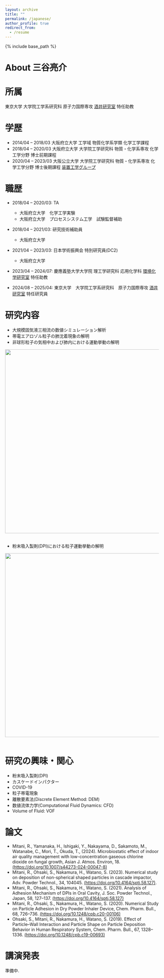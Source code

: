 ```yaml
---
layout: archive
title: ""
permalink: /japanese/
author_profile: true
redirect_from:
  - /resume
---
```


{% include base_path %}

About 三谷亮介
======


所属
======
東京大学 大学院工学系研究科 原子力国際専攻 [酒井研究室](https://dem.t.u-tokyo.ac.jp/) 特任助教 

学歴
======
* 2014/04 – 2018/03 大阪府立大学 工学域 物質化学系学類 化学工学課程
* 2018/04 – 2020/03 大阪府立大学 大学院工学研究科 物質・化学系専攻 化学工学分野 博士前期課程 
* 2020/04 – 2023/03 大阪公立大学 大学院工学研究科 物質・化学系専攻 化学工学分野 博士後期課程 [装置工学グループ](https://www.omu.ac.jp/eng/chemeng3/)  

職歴
======
* 2018/04 – 2020/03: TA
  * 大阪府立大学　化学工学実験
  * 大阪府立大学　プロセスシステム工学　試験監督補助

* 2018/04 – 2021/03: 研究技術補助員
  * 大阪府立大学  

* 2021/04 – 2023/03: 日本学術振興会 特別研究員(DC2)  
  * 大阪府立大学  

* 2023/04 – 2024/07: 慶應義塾大学大学院 理工学研究科 応用化学科 [環境化学研究室](https://www.applc.keio.ac.jp/~okuda/index.html) 特任助教
  
* 2024/08 – 2025/04: 東京大学　大学院工学系研究科　原子力国際専攻 [酒井研究室](https://dem.t.u-tokyo.ac.jp/) 特任研究員 

研究内容
======
* 大規模固気液三相流の数値シミュレーション解析
* 帯電エアロゾル粒子の肺沈着現象の解明
* 非球形粒子の気相中および肺内における運動挙動の解明


<div style="text-align: left;">
<img src='/images/lung.jpg' width="600">
</div>  
<br>  
  
  
  
* 粉末吸入製剤(DPI)における粒子運動挙動の解明  

<div style="text-align: left;">
<img src='/images/DPI.jpg' width="600">
</div>  
<br>    
  
  


研究の興味・関心
======
*  粉末吸入製剤(DPI)  
* カスケードインパクター  
* COVID-19  
* 粒子帯電現象
* 離散要素法(Discrete Element Method: DEM)  
* 数値流体力学(Computational Fluid Dynamics: CFD)
* Volume of Fluid: VOF


  
論文
======
* Mitani, R., Yamanaka, H., Ishigaki, Y., Nakayama, D., Sakamoto, M., Watanabe, C., Mori, T., Okuda, T., (2024). Microbiostatic effect of indoor air quality management with low-concentration gaseous chlorine dioxide on fungal growth, Asian J. Atmos. Environ, 18. [(https://doi.org/10.1007/s44273-024-00047-8)](https://doi.org/10.1007/s44273-024-00047-8)
* Mitani, R., Ohsaki, S., Nakamura, H., Watano, S. (2023). Numerical study on deposition of non-spherical shaped particles in cascade impactor, Adv. Powder Technol., 34, 104045. [(https://doi.org/10.4164/sptj.58.127)](https://doi.org/10.1016/j.apt.2023.104045).  
* Mitani, R., Ohsaki, S., Nakamura, H., Watano, S. (2021). Analysis of Adhesion Mechanism of DPIs in Oral Cavity, J. Soc. Powder Technol., Japan, 58, 127–137. [(https://doi.org/10.4164/sptj.58.127)](https://doi.org/10.4164/sptj.58.127)  
* Mitani, R., Ohsaki, S., Nakamura, H., Watano, S. (2020). Numerical Study on Particle Adhesion in Dry Powder Inhaler Device, Chem. Pharm. Bull., 68, 726–736. [(https://doi.org/10.1248/cpb.c20-00106)](https://doi.org/10.1248/cpb.c20-00106)  
* Ohsaki, S., Mitani, R., Nakamura, H., Watano, S. (2019). Effect of Particle–Wall Interaction and Particle Shape on Particle Deposition Behavior in Human Respiratory System, Chem. Pharm. Bull., 67, 1328–1336. [(https://doi.org/10.1248/cpb.c19-00693)](https://doi.org/10.1248/cpb.c19-00693)  
  
講演発表
======
準備中.  
  

  
